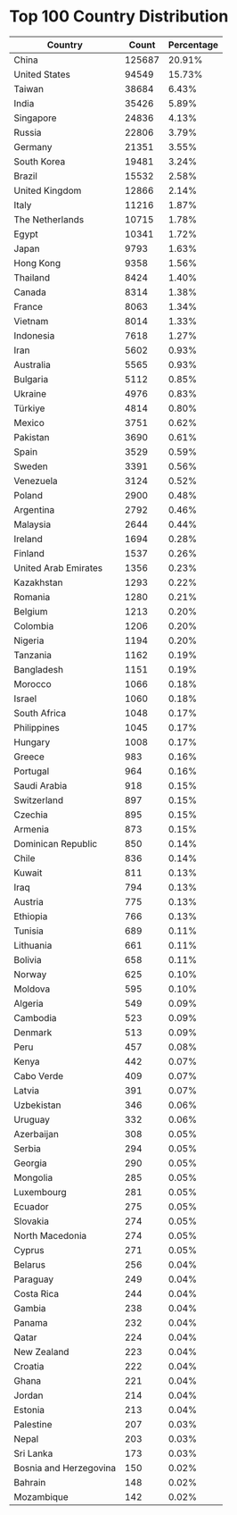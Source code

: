 # Top 100 Country Distribution
| Country | Count | Percentage |
|----|----|----|
| China | 125687 | 20.91% |
| United States | 94549 | 15.73% |
| Taiwan | 38684 | 6.43% |
| India | 35426 | 5.89% |
| Singapore | 24836 | 4.13% |
| Russia | 22806 | 3.79% |
| Germany | 21351 | 3.55% |
| South Korea | 19481 | 3.24% |
| Brazil | 15532 | 2.58% |
| United Kingdom | 12866 | 2.14% |
| Italy | 11216 | 1.87% |
| The Netherlands | 10715 | 1.78% |
| Egypt | 10341 | 1.72% |
| Japan | 9793 | 1.63% |
| Hong Kong | 9358 | 1.56% |
| Thailand | 8424 | 1.40% |
| Canada | 8314 | 1.38% |
| France | 8063 | 1.34% |
| Vietnam | 8014 | 1.33% |
| Indonesia | 7618 | 1.27% |
| Iran | 5602 | 0.93% |
| Australia | 5565 | 0.93% |
| Bulgaria | 5112 | 0.85% |
| Ukraine | 4976 | 0.83% |
| Türkiye | 4814 | 0.80% |
| Mexico | 3751 | 0.62% |
| Pakistan | 3690 | 0.61% |
| Spain | 3529 | 0.59% |
| Sweden | 3391 | 0.56% |
| Venezuela | 3124 | 0.52% |
| Poland | 2900 | 0.48% |
| Argentina | 2792 | 0.46% |
| Malaysia | 2644 | 0.44% |
| Ireland | 1694 | 0.28% |
| Finland | 1537 | 0.26% |
| United Arab Emirates | 1356 | 0.23% |
| Kazakhstan | 1293 | 0.22% |
| Romania | 1280 | 0.21% |
| Belgium | 1213 | 0.20% |
| Colombia | 1206 | 0.20% |
| Nigeria | 1194 | 0.20% |
| Tanzania | 1162 | 0.19% |
| Bangladesh | 1151 | 0.19% |
| Morocco | 1066 | 0.18% |
| Israel | 1060 | 0.18% |
| South Africa | 1048 | 0.17% |
| Philippines | 1045 | 0.17% |
| Hungary | 1008 | 0.17% |
| Greece | 983 | 0.16% |
| Portugal | 964 | 0.16% |
| Saudi Arabia | 918 | 0.15% |
| Switzerland | 897 | 0.15% |
| Czechia | 895 | 0.15% |
| Armenia | 873 | 0.15% |
| Dominican Republic | 850 | 0.14% |
| Chile | 836 | 0.14% |
| Kuwait | 811 | 0.13% |
| Iraq | 794 | 0.13% |
| Austria | 775 | 0.13% |
| Ethiopia | 766 | 0.13% |
| Tunisia | 689 | 0.11% |
| Lithuania | 661 | 0.11% |
| Bolivia | 658 | 0.11% |
| Norway | 625 | 0.10% |
| Moldova | 595 | 0.10% |
| Algeria | 549 | 0.09% |
| Cambodia | 523 | 0.09% |
| Denmark | 513 | 0.09% |
| Peru | 457 | 0.08% |
| Kenya | 442 | 0.07% |
| Cabo Verde | 409 | 0.07% |
| Latvia | 391 | 0.07% |
| Uzbekistan | 346 | 0.06% |
| Uruguay | 332 | 0.06% |
| Azerbaijan | 308 | 0.05% |
| Serbia | 294 | 0.05% |
| Georgia | 290 | 0.05% |
| Mongolia | 285 | 0.05% |
| Luxembourg | 281 | 0.05% |
| Ecuador | 275 | 0.05% |
| Slovakia | 274 | 0.05% |
| North Macedonia | 274 | 0.05% |
| Cyprus | 271 | 0.05% |
| Belarus | 256 | 0.04% |
| Paraguay | 249 | 0.04% |
| Costa Rica | 244 | 0.04% |
| Gambia | 238 | 0.04% |
| Panama | 232 | 0.04% |
| Qatar | 224 | 0.04% |
| New Zealand | 223 | 0.04% |
| Croatia | 222 | 0.04% |
| Ghana | 221 | 0.04% |
| Jordan | 214 | 0.04% |
| Estonia | 213 | 0.04% |
| Palestine | 207 | 0.03% |
| Nepal | 203 | 0.03% |
| Sri Lanka | 173 | 0.03% |
| Bosnia and Herzegovina | 150 | 0.02% |
| Bahrain | 148 | 0.02% |
| Mozambique | 142 | 0.02% |
